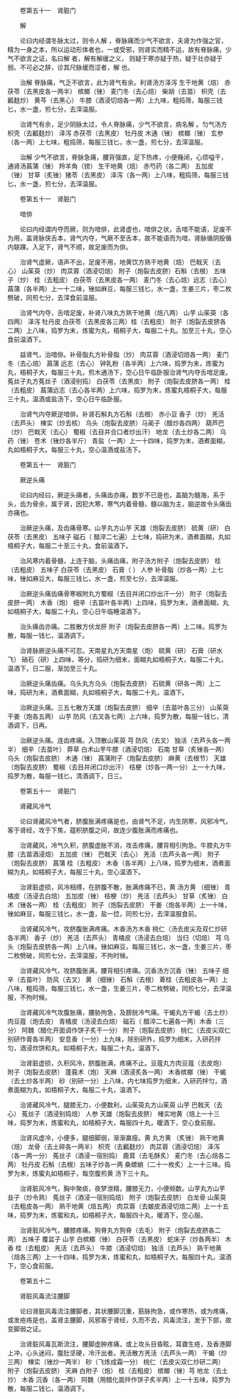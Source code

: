 <!-- { "loadSidebar": true } -->
　　卷第五十一　肾脏门

　　解

　　论曰内经谓冬脉太过，则令人解 ，脊脉痛而少气不欲言，夫肾为作强之官，精为一身之本，所以运动形体者也，一或受邪，则肾实而精不运，故有脊脉痛，少气不欲言之证，名曰解 者，解有解缓之义， 则疑于寒亦疑于热，疑于壮亦疑于弱。不可必之辞，诊其尺脉缓而涩者，解 也。

　　治解 脊脉痛，气乏不欲言，此为肾气有余。利肾汤方泽泻 生干地黄（焙） 赤茯苓（去黑皮各一两半） 槟榔（锉） 麦门冬（去心焙） 柴胡（去苗） 枳壳（去瓤麸炒） 黄芩（去黑心） 牛膝（酒浸切焙各一两）上九味，粗捣筛，每服三钱匕，水一盏，煎七分，去滓温服。

　　治肾气有余，足少阴脉太过，令人脊脉痛，少气不欲言，病名解 。匀气汤方枳壳（去瓤麸炒） 泽泻 赤茯苓（去黑皮） 牡丹皮 木通（锉） 槟榔（锉） 玄参（各一两）上七味，粗捣筛，每服三钱匕，水一盏，煎七分，去滓温服。

　　治解 少气不欲言，脊脉急痛，腰背强直，足下热疼，小便癃闭，心烦嗌干，通肾汤菖蒲（锉） 羚羊角（镑） 生干地黄（焙） 赤芍药（各二两） 五加皮（锉） 甘草（炙锉）猪苓（去黑皮） 泽泻（各一两）上八味，粗捣筛，每服三钱匕，水一盏，煎七分，去滓温服。

　　卷第五十一　肾脏门

　　喑俳

　　论曰内经谓内夺而厥，则为喑俳，此肾虚也，喑俳之状，舌喑不能语，足废不为用，盖肾脉侠舌本，肾气内夺，气厥不至舌本，故不能语而为喑，肾脉循阴股循内联踝。入足下，肾气不顺，故足废而为俳。

　　治肾气虚厥，语声不出，足废不用，地黄饮方熟干地黄（焙） 巴戟天（去心） 山茱萸（炒） 肉苁蓉（酒浸切焙） 附子（炮裂去皮脐）石斛（去根） 五味子（炒） 桂（去粗皮） 白茯苓（去黑皮各一两） 麦门冬（去心焙）远志（去心） 菖蒲（各半两）上一十二味，锉如麻豆，每服三钱匕，水一盏，生姜三片，枣二枚劈破，同煎七分，去滓食前温服。

　　治肾气内夺，舌喑足废，补肾八味丸方熟干地黄（焙八两） 山芋 山茱萸（各四两） 泽泻 牡丹皮 白茯苓（去黑皮各三两）桂（去粗皮） 附子（炮裂去皮脐各二两）上八味，捣罗为末，炼蜜为丸，梧桐子大，每服二十丸。加至三十丸，空心食前温酒下。

　　益肾气，治喑俳。补骨脂丸方补骨脂（炒） 肉苁蓉（酒浸切焙各一两） 麦门冬（去心焙） 菖蒲 远志（去心） 钟乳粉（各半两）上六味，捣罗为末，炼蜜为丸，梧桐子大，每服三十丸，煎木通汤下，空心日午临卧服治肾气内夺舌喑足废。菟丝子丸方菟丝子（酒浸别捣） 白茯苓（去黑皮） 附子（炮裂去皮脐各一两） 桂（去粗皮） 菖蒲远志（去心各半两）上六味，捣罗为末，炼蜜丸梧桐子大，每服三十丸，温酒或盐汤下，空心日午临卧服。

　　治肾气内夺厥逆喑俳。补肾石斛丸方石斛（去根） 赤小豆 香子（炒） 羌活（去芦头） 楝实（炒去核） 乌头（炮裂去皮脐）马蔺子（醋炒各四两） 葫芦巴（炒） 巴戟天（去心） 蜀椒（去目并合口者炒出汗） 地龙（去土炒各二两） 乌药（锉） 苍术（锉炒各半斤） 青盐（一两）上一十四味，捣罗为末，酒煮面糊，丸如梧桐子大。每服三十丸，空心温酒或盐汤下。

　　卷第五十一　肾脏门

　　厥逆头痛

　　论曰内经曰，厥逆头痛者，头痛齿亦痛，数岁不已是也，盖脑为髓海，系于头，齿为骨余，属于肾，因犯大寒，寒气内着骨髓，髓以脑为主，脑逆故令头痛齿亦痛也。

　　治厥逆头痛，及齿痛骨寒。山芋丸方山芋 天雄（炮裂去皮脐） 硫黄（研） 白茯苓（去黑皮） 五味子 磁石（ 醋淬二七遍）上七味，捣研为末，酒煮面糊，丸如梧桐子大，每服二十至三十丸，食前温酒下。

　　治风寒内着骨髓，上连于脑，头痛齿痛，附子汤方附子（炮裂去皮脐） 桂（去粗皮） 五味子 白茯苓（去黑皮） 石膏（ ） 人参 补骨脂（炒各一两）上七味，锉如麻豆大，每服三钱匕，水一盏，煎至七分，去滓温服。

　　治厥逆头痛齿痛骨寒椒附丸方蜀椒（去目并闭口炒出汗一分） 附子（炮裂去皮脐一两） 木香（炮） 细辛（去苗叶各半两）上四味，捣罗为末，酒煮面糊，丸如梧桐子大，每服二十丸，空心日午临睡温酒下。

　　治头痛齿亦痛。二胜散方伏龙肝 附子（炮裂去皮脐各一两）上二味。捣罗为散，每服一钱匕，温酒调下。

　　治肾脉厥逆头痛不可忍。天南星丸方天南星（炮） 硫黄（研） 石膏（研水飞） 硝石（研）上四味，等分，捣研为细末，面糊丸如梧桐子大，每服二十丸，温酒下，日二服，渐加至三十丸。

　　治厥逆头痛齿痛。乌头丸方乌头（炮裂去皮脐） 石硫黄（研各一两）上二味，捣研为末，酒煮面糊，丸如梧桐子大，每服二十丸，温酒下。

　　治厥逆头痛。三五七散方天雄（炮裂去皮脐） 细辛（去苗叶各三分） 山茱萸 干姜（炮各五两） 山芋 防风（去叉各七两）上六味，捣罗为散，每服一钱匕，清酒调下，日再。

　　治厥逆头痛。连齿疼痛。入顶散山茱萸 芎 防风（去叉） 独活（去芦头各一两半） 细辛（去苗叶） 莽草 白术山芋牛膝（酒浸切焙） 石南 甘草（炙锉各一两） 乌头（炮裂去皮脐） 木通（锉） 菖蒲附子（炮裂去皮脐） 麻黄（去根节） 天雄（炮裂去皮脐） 蜀椒（去目并闭口炒出汗） 桔梗（炒各一两一分）上一十九味，捣罗为散，每服一钱匕，清酒调下，日三。

　　卷第五十一　肾脏门

　　肾藏风冷气

　　论曰肾藏风冷气者，脐腹胀满疼痛是也，由肾气不足，内生阴寒，风邪冷气，客于肾经，攻于下焦，蕴积脐腹之间，故连少腹胀满而疼痛也。

　　治肾藏风，冷气久积，脐腹虚胀不消，攻击疼痛，腰背相引拘急。牛膝丸方牛膝（去苗酒浸焙） 五加皮（锉） 巴戟天（去心） 羌活（去芦头各一两） 附子（炮裂去皮脐） 菖蒲 桂（去粗皮） 木香（各半两）上八味，捣罗为细末，酒煮面糊为丸，如梧桐子大，每服三十丸，空心温酒下。

　　治肾脏虚损，风冷相搏，在脐腹不散，胀满疼痛不已，黄 汤方黄 （细锉） 青橘皮（汤浸去白焙） 五加皮（锉） 桔梗（炒） 羌活（去芦头） 甘草（炙锉） 白术（锉各一两） 桂（去粗皮） 附子（炮裂去皮脐） 干姜（炮各半两）上一十味，锉如麻豆，每服三钱匕，水一盏，盐一捻，同煎七分，去滓温服食前。

　　治肾藏风冷气，攻脐腹胀满疼痛。木香汤方木香 桃仁（汤去皮尖及双仁炒研各半两） 香子（炒） 羌活（去芦头） 青橘皮（汤浸去白焙） 当归（切焙） 芎 乌头（炮裂去皮脐各一两）上八味。锉如麻豆，每服三钱匕，水一盏，生姜三片，枣二枚劈破，同煎七分，去滓温服，不拘时候。

　　治肾藏风冷气，攻脐腹胀满，腰背相引疼痛。沉香汤方沉香（锉） 五味子 细辛（去苗叶） 防风（去叉） 黄 （细锉） 石斛（去根） 萆桂（去粗皮各一两）上八味，粗捣筛，每服三钱匕，水一盏，生姜三片，枣二枚劈破，同煎七分，去滓温服，不拘时候。

　　治肾藏风冷气攻腹胀痛，腰胁拘急，及膀胱冷气痛。干蝎丸方干蝎（去土炒） 肉豆蔻（炮去皮） 青橘皮（汤浸去白焙） 磁石（ 醋淬二七遍各一两）木香（三分） 阿魏（醋化开面调作饼子炙干一分） 附子（炮裂去皮脐） 桃仁（去皮尖双仁别研作膏各半两） 安息香（一分）上九味，除别研外，捣罗为细末，入研药拌匀，酒浸炊饼和丸，如梧桐子大，每服二十丸，温酒下。

　　治肾脏虚损，久积风冷，脐腹胀满，疼痛不止。豆蔻丸方肉豆蔻（去皮炮） 附子（炮裂去皮脐） 蓬莪术（炮） 天麻（酒浸炙各一两） 木香槟榔（锉） 干蝎（去土炒各半两） 砂（别研一分）上八味，内七味捣罗为细末，入研药拌匀，酒煮面糊为丸，如梧桐子大，每服二十丸，温酒下。

　　治肾藏风冷气，腿膝无力，小便数利，山茱萸丸方山茱萸 山芋 巴戟天（去心） 菟丝子（酒浸别捣焙） 人参 天雄（炮裂去皮脐） 楮实地黄（焙上一十三味，捣罗为末，炼蜜和丸，如梧桐子大，每服四十丸，暖酒下，空心食前服。

　　治肾风虚冷，小便多，腿细脚弱，渐渐羸瘦。黄 丸方黄 （炙锉） 熟干地黄（焙） 龙骨（去土碎各一两半） 枳壳（去瓤麸炒） 肉苁蓉（酒浸切焙） 泽泻（各一两一分） 菟丝子（酒浸一宿别捣） 鹿茸（去毛酥炙） 麦门冬（去心焙各二两） 牡丹皮 石斛（去根）五味子炒各一两 桑螵蛸（二十一枚炙）上一十三味。捣罗为末，炼蜜丸如梧桐子，每空腹煎黄 汤下三十丸。

　　治肾脏风冷气，胸中聚痰，夜梦泄精，腰膝无力，小便频数。山芋丸方山芋 韭子（炒令熟） 菟丝子（酒浸一宿别捣焙） 附子（炮裂去皮脐） 白龙骨 山茱萸（去粗皮各一两） 熟干地黄（焙五两） 肉苁蓉（去皴皮酒浸切焙二两）上一十五味，捣罗为末，炼蜜和丸，如梧桐子大，每服四十丸，暖酒下，空心服。

　　治肾脏风冷气，腰膝疼痛。狗脊丸方狗脊（去毛） 附子（炮裂去皮脐各二两） 五味子 覆盆子 山芋 白槟榔（锉） 白茯苓（去黑皮） 蛇床子（炒各两半） 木香 桂（去粗皮） 羌活（去芦头） 牛膝（酒浸切焙） 独活（去芦头） 熟干地黄（焙各三两）上一十四味，捣罗为末，炼蜜和丸，如梧桐子大，每服四十丸，温酒下，空心食前服。

　　卷第五十二

　　肾脏风毒流注腰脚

　　论曰肾脏风毒流注腰脚者，其状腰脚沉重，筋脉拘急，或作寒热，或为疼痛，或发疮疡是也，盖肾主腰脚，风邪客于肾经，久而不去，风毒流注，发于下部，故变脚弱之证。

　　治肾脏风毒瓦斯流注，腰脚虚肿疼痛，或上攻头目昏眩，耳聋生疮，及香港脚上冲，心头迷闷，腹肚坚硬，冷汗出者。羌活散方羌活（去芦头一两） 干蝎（炒三两） 楝实（锉炒一两半） 砂（飞炼成霜一分） 桃仁（去皮尖双仁炒研二两） 附子（炮裂去皮脐） 天麻 白附子（炮） 桂（去粗皮） 槟榔（锉）芎 地龙（去土炒） 木香 沉香（各一两） 阿魏（用醋化面拌作饼子炙半两）上一十五味，捣罗为散，每服二钱匕，温酒调下。

